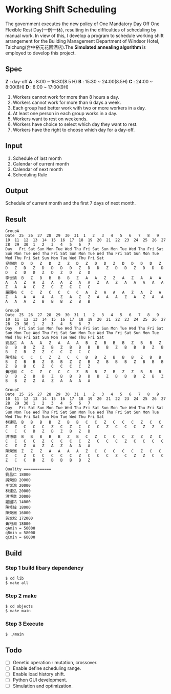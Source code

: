 # Working Shift Scheduling

The government executes the new policy of One Mandatory Day Off One Flexible Rest Day(一例一休), resulting in the difficulties of scheduling by manual work. In view of this, I develop a program to schedule working shift arrangement for the Building Management Department of Windsor Hotel,  Taichung(台中裕元花園酒店).The **Simulated annealing algorithm** is employed to develop this project.

## Spec

**Z** : day-off
**A** : 8:00 ~ 16:30(8.5 H)
**B** : 15:30 ~ 24:00(8.5H)
**C** : 24:00 ~ 8:00(8H)
**D** : 8:00 ~ 17:00(9H)

1. Workers cannot work for more than 8 hours a day.
2. Workers cannot work for more than 6 days a week.
3. Each group had better work with two or more workers in a day.
4. At least one person in each group works in a day.
5. Workers want to rest on weekends.
6. Workers have choice to select which day they want to rest.
7. Workers have the right to choose which day for a day-off.


## Input

1. Schedule of last month
2. Calendar of current month
3. Calendar of next month
4. Scheduling Rule

## Output

Schedule of current month and the first 7 days of next month.

## Result

```
GroupA
Date  25  26  27  28  29  30  31  1   2   3   4   5   6   7   8   9   10  11  12  13  14  15  16  17  18  19  20  21  22  23  24  25  26  27  28  29  30  1   2   3   4   5   6   7
Day   Fri Sat Sun Mon Tue Wed Thu Fri Sat Sun Mon Tue Wed Thu Fri Sat Sun Mon Tue Wed Thu Fri Sat Sun Mon Tue Wed Thu Fri Sat Sun Mon Tue Wed Thu Fri Sat Sun Mon Tue Wed Thu Fri Sat
吳榮鈞  D   D   Z   D   Z   Z   D   Z   D   D   Z   D   D   D   D   Z   D   Z   D   Z   D   D   D   D   Z   D   D   Z   D   D   Z   D   D   D   D   Z   D   D   Z   D   Z   D   Z   D
李世鴻  B   Z   B   B   B   B   Z   A   A   Z   Z   A   Z   A   A   A   A   A   Z   A   Z   A   A   Z   A   A   Z   A   Z   A   A   A   A   A   Z   A   A   C   Z   C   Z   C   C   C
羅國祐  C   C   Z   C   C   C   C   A   Z   A   A   A   Z   A   Z   A   Z   A   A   A   A   A   Z   A   Z   Z   A   A   A   Z   A   Z   A   A   A   A   A   Z   B   B   B   Z   B   B

GroupB
Date  25  26  27  28  29  30  31  1   2   3   4   5   6   7   8   9   10  11  12  13  14  15  16  17  18  19  20  21  22  23  24  25  26  27  28  29  30  1   2   3   4   5   6   7
Day   Fri Sat Sun Mon Tue Wed Thu Fri Sat Sun Mon Tue Wed Thu Fri Sat Sun Mon Tue Wed Thu Fri Sat Sun Mon Tue Wed Thu Fri Sat Sun Mon Tue Wed Thu Fri Sat Sun Mon Tue Wed Thu Fri Sat
劉昌仁  A   A   A   Z   A   A   A   B   Z   B   B   B   Z   B   B   Z   B   B   B   Z   Z   B   Z   B   B   B   B   B   Z   B   B   B   Z   B   B   Z   B   Z   Z   C   C   Z   C   C
陳修緯  C   C   C   Z   Z   C   C   B   B   Z   B   B   B   Z   B   B   B   Z   B   B   Z   B   B   Z   Z   B   Z   B   B   B   Z   B   B   B   Z   B   B   C   Z   C   C   C   C   Z
黃裕淵  C   C   Z   C   C   C   Z   B   B   Z   B   Z   Z   B   B   B   B   B   Z   B   B   Z   B   B   B   B   B   Z   B   B   B   Z   B   Z   B   B   Z   Z   A   Z   A   A   A   A

GroupC
Date  25  26  27  28  29  30  31  1   2   3   4   5   6   7   8   9   10  11  12  13  14  15  16  17  18  19  20  21  22  23  24  25  26  27  28  29  30  1   2   3   4   5   6   7
Day   Fri Sat Sun Mon Tue Wed Thu Fri Sat Sun Mon Tue Wed Thu Fri Sat Sun Mon Tue Wed Thu Fri Sat Sun Mon Tue Wed Thu Fri Sat Sun Mon Tue Wed Thu Fri Sat Sun Mon Tue Wed Thu Fri Sat
林建弘  B   B   B   B   Z   B   B   C   C   Z   C   C   C   Z   C   C   Z   Z   C   C   C   Z   C   Z   C   C   C   Z   C   C   C   Z   Z   C   C   C   C   B   Z   B   Z   B   Z   B
洪博章  B   B   B   B   B   Z   B   C   Z   C   C   C   Z   Z   Z   C   C   C   C   C   Z   C   C   C   C   Z   C   C   C   Z   C   C   C   C   C   Z   Z   A   Z   A   Z   A   A   A
陳榮洲  Z   Z   Z   A   A   A   A   Z   C   C   C   C   C   Z   C   C   Z   C   Z   C   C   C   C   C   Z   C   C   C   Z   C   Z   Z   C   C   Z   C   C   B   Z   B   B   B   B   Z

Quality ============
劉昌仁 18000
吳榮鈞 20000
李世鴻 20000
林建弘 20000
洪博章 20000
羅國祐 14000
陳修緯 18000
陳榮洲 16000
黃文松 172000
黃裕淵 18000
qAmin = 50000
qBmin = 58000
qCmin = 60000
```

## Build

### Step 1 build libary dependency
```shell=
$ cd lib
$ make all
```

### Step 2 make
```shell=
$ cd objects
$ make main
```

### Step 3 Execute
```shell=
$ ./main
```

## Todo

- [ ] Genetic operation : mutation, crossover.
- [ ] Enable define scheduling range.
- [ ] Enable load history shift.
- [ ] Python GUI development.
- [ ] Simulation and optimization.
